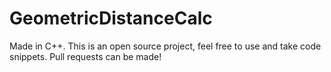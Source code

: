 # GeometricDistanceCalc
Made in C++. This is an open source project, feel free to use and take code snippets. Pull requests can be made!
